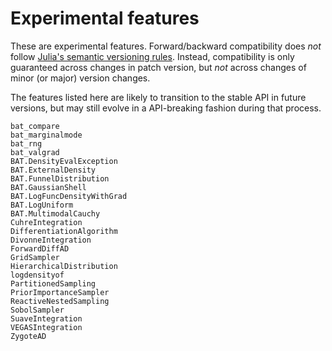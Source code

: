# Experimental features

These are experimental features. Forward/backward compatibility does *not*
follow [Julia's semantic versioning rules](https://julialang.github.io/Pkg.jl/v1/compatibility/).
Instead, compatibility is only guaranteed across changes in patch version, but
*not* across changes of minor (or major) version changes.

The features listed here are likely to transition to the stable API in future
versions, but may still evolve in a API-breaking fashion during that process.

```@docs
bat_compare
bat_marginalmode
bat_rng
bat_valgrad
BAT.DensityEvalException
BAT.ExternalDensity
BAT.FunnelDistribution
BAT.GaussianShell
BAT.LogFuncDensityWithGrad
BAT.LogUniform
BAT.MultimodalCauchy
CuhreIntegration
DifferentiationAlgorithm
DivonneIntegration
ForwardDiffAD
GridSampler
HierarchicalDistribution
logdensityof
PartitionedSampling
PriorImportanceSampler
ReactiveNestedSampling
SobolSampler
SuaveIntegration
VEGASIntegration
ZygoteAD
```
